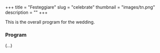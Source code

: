 +++
title = "Festeggiare"
slug = "celebrate"
thumbnail = "images/tn.png"
description = ""
+++

This is the overall program for the wedding.

### Program

(...)